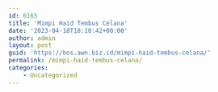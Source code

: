 ```yaml
---
id: 6165
title: 'Mimpi Haid Tembus Celana'
date: '2023-04-18T18:10:42+00:00'
author: admin
layout: post
guid: 'https://bos.awn.biz.id/mimpi-haid-tembus-celana/'
permalink: /mimpi-haid-tembus-celana/
categories:
    - Uncategorized
---
```


